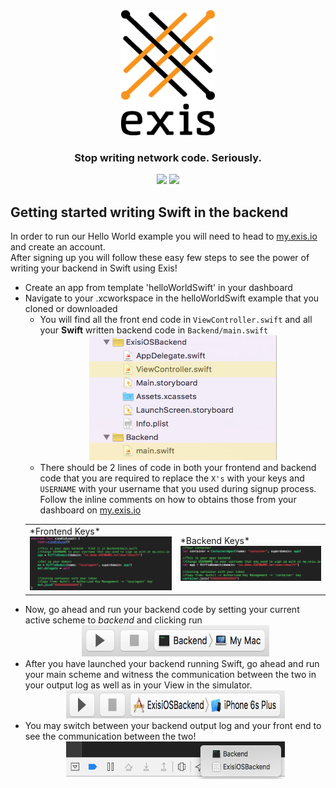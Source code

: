 <div align="center">
  <img src ="assets/exis-logo-swift.png" height="200" width="150" /> <br>
  <h3>Stop writing network code. Seriously.</h3>

</div>
<div align="center">
  <img src="https://img.shields.io/badge/OS-iOS%209-brightgreen.svg">
  <img src="https://img.shields.io/badge/language-Swift%202-brightgreen.svg">
</div>

## Getting started writing Swift in the backend

In order to run our Hello World example you will need to head to [my.exis.io](https://my.exis.io) and create an account.<br>
After signing up you will follow these easy few steps to see the power of writing your backend in Swift using Exis!
+ Create an app from template 'helloWorldSwift' in your dashboard
+ Navigate to your .xcworkspace in the helloWorldSwift example that you cloned or downloaded
  + You will find all the front end code in ```ViewController.swift``` and all your **Swift** written backend code in ```Backend/main.swift``` <br>
    <div style="text-align:center">
      <img src="assets/frontendbackend.png" height="200" width="300">
    </div>
  + There should be 2 lines of code in both your frontend and backend code that you are required to replace the ```X's``` with your keys and ```USERNAME``` with your username that you used during signup process.  Follow the inline comments on how to obtains those from your dashboard on [my.exis.io](https://my.exis.io)<br>
  <table align="center" border="0">
    <tr>
      <td>*Frontend Keys* <img src="assets/frontendkeys.png"> </td>
      <td>*Backend Keys* <img src="assets/backendkeys.png"></td>
    </tr>
  </table>
+ Now, go ahead and run your backend code by setting your current active scheme to *backend* and clicking run<br>
  <div style="text-align:center">
    <img src="assets/runbackend.png" height="50" width="300">
  </div>
+ After you have launched your backend running Swift, go ahead and run your main scheme and witness the communication between the two in your output log as well as in your View in the simulator.
  <div style="text-align:center">
    <img src="assets/runfrontend.png" height="45" width="350">
  </div>
+ You may switch between your backend output log and your front end to see the communication between the two!
  <div style="text-align:center">
    <img src="assets/outputlog.png" height="60" width="350">
  </div>

